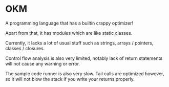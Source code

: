 # OKM

A programming language that has a builtin crappy optimizer!

Apart from that, it has modules which are like static classes.

Currently, it lacks a lot of usual stuff such as strings, arrays / pointers, classes / closures.

Control flow analysis is also very limited, notably lack of return statements will not cause any warning or error.

The sample code runner is also very slow. Tail calls are optimized however,
so it will not blow the stack if you write your returns properly.